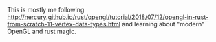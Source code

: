 This is mostly me following http://nercury.github.io/rust/opengl/tutorial/2018/07/12/opengl-in-rust-from-scratch-11-vertex-data-types.html and learning about "modern" OpenGL and rust magic.
